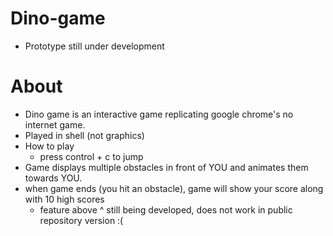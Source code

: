 # Dino-game
 - Prototype still under development
# About
 - Dino game is an interactive game replicating google chrome's no internet game.
 - Played in shell (not graphics)
 - How to play
    - press control + c to jump
 - Game displays multiple obstacles in front of YOU and animates them towards YOU.
 - when game ends (you hit an obstacle), game will show your score along with 10 high scores
    - feature above ^ still being developed, does not work in public repository version :(
